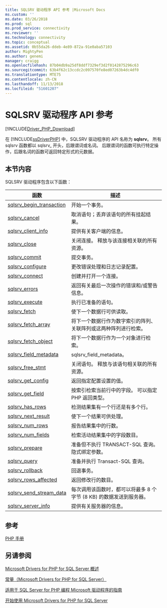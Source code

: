 ```yaml
---
title: SQLSRV 驱动程序 API 参考 |Microsoft Docs
ms.custom: ''
ms.date: 03/26/2018
ms.prod: sql
ms.prod_service: connectivity
ms.reviewer: ''
ms.technology: connectivity
ms.topic: conceptual
ms.assetid: 0b55da26-ddeb-4e89-872a-91e0aba57103
author: MightyPen
ms.author: genemi
manager: craigg
ms.openlocfilehash: 87b04db9a25df8ddf7329ef3d2f0142875296c63
ms.sourcegitcommit: 63b4f62c13ccdc2c097570fe8ed07263b4dc4df0
ms.translationtype: MTE75
ms.contentlocale: zh-CN
ms.lasthandoff: 11/13/2018
ms.locfileid: "51601207"
---
```

# <a name="sqlsrv-driver-api-reference"></a>SQLSRV 驱动程序 API 参考
[!INCLUDE[Driver_PHP_Download](../../includes/driver_php_download.md)]

在 [!INCLUDE[ssDriverPHP](../../includes/ssdriverphp_md.md)] 中，SQLSRV 驱动程序的 API 名称为 **sqlsrv**。 所有 sqlsrv 函数都以 sqlsrv_ 开头，后跟谓词或名词。 后跟谓词的函数可执行特定操作，后跟名词的函数可返回特定形式的元数据。  
  
## <a name="in-this-section"></a>本节内容  
SQLSRV 驱动程序包含以下函数：  
  
|函数|描述|  
|------------|---------------|  
|[sqlsrv_begin_transaction](../../connect/php/sqlsrv-begin-transaction.md)|开始一个事务。|  
|[sqlsrv_cancel](../../connect/php/sqlsrv-cancel.md)|取消语句；丢弃该语句的所有挂起结果。|  
|[sqlsrv_client_info](../../connect/php/sqlsrv-client-info.md)|提供有关客户端的信息。|  
|[sqlsrv_close](../../connect/php/sqlsrv-close.md)|关闭连接。 释放与该连接相关联的所有资源。|  
|[sqlsrv_commit](../../connect/php/sqlsrv-commit.md)|提交事务。|  
|[sqlsrv_configure](../../connect/php/sqlsrv-configure.md)|更改错误处理和日志记录配置。|  
|[sqlsrv_connect](../../connect/php/sqlsrv-connect.md)|创建并打开一个连接。|  
|[sqlsrv_errors](../../connect/php/sqlsrv-errors.md)|返回有关最后一次操作的错误和/或警告信息。|  
|[sqlsrv_execute](../../connect/php/sqlsrv-execute.md)|执行已准备的语句。|  
|[sqlsrv_fetch](../../connect/php/sqlsrv-fetch.md)|使下一个数据行可供读取。|  
|[sqlsrv_fetch_array](../../connect/php/sqlsrv-fetch-array.md)|将下一个数据行作为数字索引的阵列、关联阵列或这两种阵列进行检索。|  
|[sqlsrv_fetch_object](../../connect/php/sqlsrv-fetch-object.md)|将下一个数据行作为一个对象进行检索。|  
|[sqlsrv_field_metadata](../../connect/php/sqlsrv-field-metadata.md)|sqlsrv_field_metadata。|  
|[sqlsrv_free_stmt](../../connect/php/sqlsrv-free-stmt.md)|关闭语句。 释放与该语句相关联的所有资源。|  
|[sqlsrv_get_config](../../connect/php/sqlsrv-get-config.md)|返回指定配置设置的值。|  
|[sqlsrv_get_field](../../connect/php/sqlsrv-get-field.md)|按索引检索当前行中的字段。 可以指定 PHP 返回类型。|  
|[sqlsrv_has_rows](../../connect/php/sqlsrv-has-rows.md)|检测结果集有一个行还是有多个行。|  
|[sqlsrv_next_result](../../connect/php/sqlsrv-next-result.md)|使下一个结果可供处理。|  
|[sqlsrv_num_rows](../../connect/php/sqlsrv-num-rows.md)|报告结果集中的行数。|  
|[sqlsrv_num_fields](../../connect/php/sqlsrv-num-fields.md)|检索活动结果集中的字段数目。|  
|[sqlsrv_prepare](../../connect/php/sqlsrv-prepare.md)|准备但不执行 TRANSACT-SQL 查询。 隐式绑定参数。|  
|[sqlsrv_query](../../connect/php/sqlsrv-query.md)|准备并执行 Transact-SQL 查询。|  
|[sqlsrv_rollback](../../connect/php/sqlsrv-rollback.md)|回退事务。|  
|[sqlsrv_rows_affected](../../connect/php/sqlsrv-rows-affected.md)|返回修改行的数目。|  
|[sqlsrv_send_stream_data](../../connect/php/sqlsrv-send-stream-data.md)|每次调用该函数时，都可以将最多 8 个字节 (8 KB) 的数据发送到服务器。|  
|[sqlsrv_server_info](../../connect/php/sqlsrv-server-info.md)|提供有关服务器的信息。|  
  
## <a name="reference"></a>参考  
[PHP 手册](https://php.net/manual)  
  
## <a name="see-also"></a>另请参阅  
[Microsoft Drivers for PHP for SQL Server 概述](../../connect/php/overview-of-the-php-sql-driver.md)

[常量（Microsoft Drivers for PHP for SQL Server）](../../connect/php/constants-microsoft-drivers-for-php-for-sql-server.md)

[适用于 SQL Server for PHP 编程 Microsoft 驱动程序的指南](../../connect/php/programming-guide-for-php-sql-driver.md)

[开始使用 Microsoft Drivers for PHP for SQL Server](../../connect/php/getting-started-with-the-php-sql-driver.md)
  
